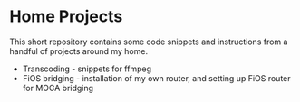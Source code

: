 # Home Projects

This short repository contains some code snippets and instructions from a handful of projects around my home.

* Transcoding - snippets for ffmpeg
* FiOS bridging - installation of my own router, and setting up FiOS router for MOCA bridging

